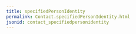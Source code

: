 ```yaml
---
title: specifiedPersonIdentity
permalink: Contact.specifiedPersonIdentity.html
jsonid: contact_specifiedpersonidentity
---
```

